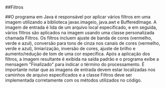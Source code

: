 ##Filtros

##O programa em Java é responsável por aplicar vários filtros em uma imagem utilizando a biblioteca javax.imageio, java.awt e BufferedImage. A imagem de entrada é lida de um arquivo local especificado, e em seguida, vários filtros são aplicados na imagem usando uma classe personalizada chamada Filtros. Os filtros incluem ajuste de banda de cores (vermelho, verde e azul), conversão para tons de cinza nos canais de cores (vermelho, verde e azul), limiarização, inversão de cores, ajuste de brilho e aumento/redução de tom de uma cor específica. Após a aplicação dos filtros, a imagem resultante é exibida na saída padrão e o programa exibe a mensagem "Finalizado" para indicar o término do processamento. É importante notar que as imagens de entrada devem estar localizadas nos caminhos de arquivo especificados e a classe Filtros deve ser implementada corretamente com os métodos utilizados no código.
